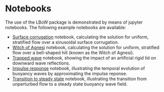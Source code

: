 # Notebooks
The use of the LBoW package is demonstrated by means of jupyter notebooks. The following example notebooks are available:
- [Surface corrugation](1-steady-state--surface-corrugation.ipynb) notebook, calculating the solution for uniform, stratified flow over a sinusoidal surface corrugation.
- [Witch of Agnesi](2-steady-state--witch-of-Agnesi) notebook, calculating the solution for uniform, stratified flow over a bell-shaped hill (known as the Witch of Agnesi).
- [Trapped wave](3-steady-state--trapped-wave-solution) notebook, showing the impact of an artificial rigid lid on downward wave reflections.
- [Impulse response](4-transient--impulse-response) notebook, illustrating the temporal evolution of buoyancy waves by approximating the impulse reponse.
- [Transition to steady state](5-transient--step-function) notebook, illustrating the transition from unperturbed flow to a steady state buoyancy wave field.
